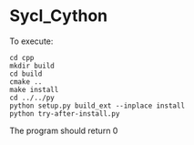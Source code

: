 # Sycl_Cython

To execute:

```
cd cpp
mkdir build
cd build
cmake ..
make install
cd ../../py
python setup.py build_ext --inplace install
python try-after-install.py
```

The program should return 0
